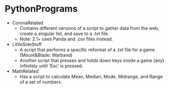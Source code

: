 # PythonPrograms
- CoronaRelated
  - Contains different versions of a script to gather data from the web, create a singular list, and save to a .txt file.
  - Note: 2.1+ uses Panda and .csv files instead.
- LittleSideStuff
  - A script that performs a specific reformat of a .txt file for a game (Mount&Blade: Warband)
  - Another script that presses and holds down keys inside a game (any) infinitely until 'Esc' is pressed.
- MathRelated
  - Has a script to calculate Mean, Median, Mode, Midrange, and Range of a set of numbers.
